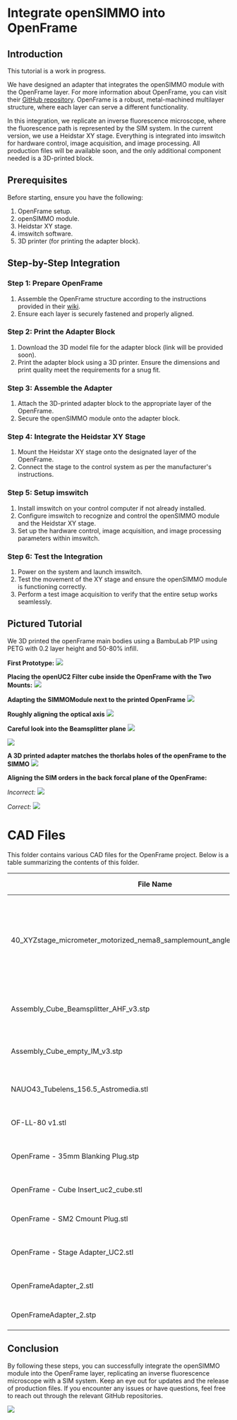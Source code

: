 # Integrate openSIMMO into OpenFrame

## Introduction

This tutorial is a work in progress.

We have designed an adapter that integrates the openSIMMO module with the OpenFrame layer. For more information about OpenFrame, you can visit their [GitHub repository](https://github.com/ImperialCollegeLondon/openFrame/wiki/). OpenFrame is a robust, metal-machined multilayer structure, where each layer can serve a different functionality.

In this integration, we replicate an inverse fluorescence microscope, where the fluorescence path is represented by the SIM system. In the current version, we use a Heidstar XY stage. Everything is integrated into imswitch for hardware control, image acquisition, and image processing. All production files will be available soon, and the only additional component needed is a 3D-printed block.

## Prerequisites

Before starting, ensure you have the following:

1. OpenFrame setup.
2. openSIMMO module.
3. Heidstar XY stage.
4. imswitch software.
5. 3D printer (for printing the adapter block).

## Step-by-Step Integration

### Step 1: Prepare OpenFrame

1. Assemble the OpenFrame structure according to the instructions provided in their [wiki](https://github.com/ImperialCollegeLondon/openFrame/wiki/).
2. Ensure each layer is securely fastened and properly aligned.

### Step 2: Print the Adapter Block

1. Download the 3D model file for the adapter block (link will be provided soon).
2. Print the adapter block using a 3D printer. Ensure the dimensions and print quality meet the requirements for a snug fit.

### Step 3: Assemble the Adapter

1. Attach the 3D-printed adapter block to the appropriate layer of the OpenFrame.
2. Secure the openSIMMO module onto the adapter block.

### Step 4: Integrate the Heidstar XY Stage

1. Mount the Heidstar XY stage onto the designated layer of the OpenFrame.
2. Connect the stage to the control system as per the manufacturer's instructions.

### Step 5: Setup imswitch

1. Install imswitch on your control computer if not already installed.
2. Configure imswitch to recognize and control the openSIMMO module and the Heidstar XY stage.
3. Set up the hardware control, image acquisition, and image processing parameters within imswitch.

### Step 6: Test the Integration

1. Power on the system and launch imswitch.
2. Test the movement of the XY stage and ensure the openSIMMO module is functioning correctly.
3. Perform a test image acquisition to verify that the entire setup works seamlessly.

## Pictured Tutorial

We 3D printed the openFrame main bodies using a BambuLab P1P using PETG with 0.2 layer height and 50-80% infill.

**First Prototype:**
![](./IMAGES/openframe/IMG_20240525_082553.jpg)

**Placing the openUC2 Filter cube inside the OpenFrame with the Two Mounts:**
![](./IMAGES/openframe/IMG_20240530_152733.jpg)

**Adapting the SIMMOModule next to the printed OpenFrame**
![](./IMAGES/openframe/IMG_20240530_154303.jpg)

**Roughly aligning the optical axis**
![](./IMAGES/openframe/IMG_20240530_154310.jpg)

**Careful look into the Beamsplitter plane**
![](./IMAGES/openframe/IMG_20240605_163606.jpg)

![](./IMAGES/openframe/IMG_20240605_163613.jpg)

**A 3D printed adapter matches the thorlabs holes of the openFrame to the SIMMO**
![](./IMAGES/openframe/IMG_20240607_125432_1.jpg)

**Aligning the SIM orders in the back forcal plane of the OpenFrame:**

*Incorrect:*
![](./IMAGES/openframe/VID_20240605_164006.gif)

*Correct:*
![](./IMAGES/openframe/VID_20240605_164047.gif)

# CAD Files

This folder contains various CAD files for the OpenFrame project. Below is a table summarizing the contents of this folder.

| File Name                                                              | Description                                                 | File Type | Link                                                                                              |
|------------------------------------------------------------------------|-------------------------------------------------------------|-----------|---------------------------------------------------------------------------------------------------|
| 40_XYZstage_micrometer_motorized_nema8_samplemount_angle_distance_24mm.stp | XYZ stage micrometer with motorized NEMA 8 sample mount, angle distance 24mm | STEP      | [40_XYZstage_micrometer_motorized_nema8_samplemount_angle_distance_24mm.stp](./IMAGES/openframe/CAD/40_XYZstage_micrometer_motorized_nema8_samplemount_angle_distance_24mm.stp) |
| Assembly_Cube_Beamsplitter_AHF_v3.stp                                  | Assembly cube with beamsplitter AHF, version 3              | STEP      | [Assembly_Cube_Beamsplitter_AHF_v3.stp](./IMAGES/openframe/CAD/Assembly_Cube_Beamsplitter_AHF_v3.stp) |
| Assembly_Cube_empty_IM_v3.stp                                          | Empty assembly cube, version 3                              | STEP      | [Assembly_Cube_empty_IM_v3.stp](./IMAGES/openframe/CAD/Assembly_Cube_empty_IM_v3.stp)                 |
| NAUO43_Tubelens_156.5_Astromedia.stl                                   | NAUO43 tube lens, 156.5mm, Astromedia                       | STL       | [NAUO43_Tubelens_156.5_Astromedia.stl](./IMAGES/openframe/CAD/NAUO43_Tubelens_156.5_Astromedia.stl)   |
| OF-LL-80 v1.stl                                                        | OpenFrame LL-80, version 1                                   | STL       | [OF-LL-80 v1.stl](./IMAGES/openframe/CAD/OF-LL-80%20v1.stl)                                         |
| OpenFrame - 35mm Blanking Plug.stp                                     | OpenFrame 35mm blanking plug                                 | STEP      | [OpenFrame - 35mm Blanking Plug.stp](./IMAGES/openframe/CAD/OpenFrame%20-%2035mm%20Blanking%20Plug.stp) |
| OpenFrame - Cube Insert_uc2_cube.stl                                   | OpenFrame cube insert UC2 cube                               | STL       | [OpenFrame - Cube Insert_uc2_cube.stl](./IMAGES/openframe/CAD/OpenFrame%20-%20Cube%20Insert_uc2_cube.stl) |
| OpenFrame - SM2 Cmount Plug.stl                                        | OpenFrame SM2 C-mount plug                                   | STL       | [OpenFrame - SM2 Cmount Plug.stl](./IMAGES/openframe/CAD/OpenFrame%20-%20SM2%20Cmount%20Plug.stl)   |
| OpenFrame - Stage Adapter_UC2.stl                                      | OpenFrame stage adapter UC2                                  | STL       | [OpenFrame - Stage Adapter_UC2.stl](./IMAGES/openframe/CAD/OpenFrame%20-%20Stage%20Adapter_UC2.stl)   |
| OpenFrameAdapter_2.stl                                                 | OpenFrame adapter, version 2                                 | STL       | [OpenFrameAdapter_2.stl](./IMAGES/openframe/CAD/OpenFrameAdapter_2.stl)                               |
| OpenFrameAdapter_2.stp                                                 | OpenFrame adapter, version 2                                 | STEP      | [OpenFrameAdapter_2.stp](./IMAGES/openframe/CAD/OpenFrameAdapter_2.stp)                               |


## Conclusion

By following these steps, you can successfully integrate the openSIMMO module into the OpenFrame layer, replicating an inverse fluorescence microscope with a SIM system. Keep an eye out for updates and the release of production files. If you encounter any issues or have questions, feel free to reach out through the relevant GitHub repositories.


![](./IMAGES/openframeopensimmo.jpeg)
